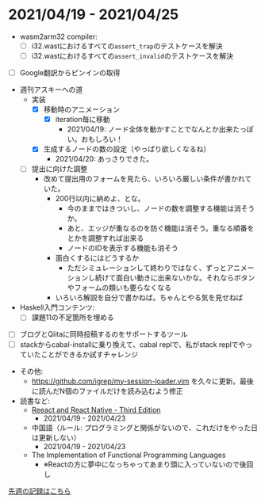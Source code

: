 # 2021/04/19 - 2021/04/25

- wasm2arm32 compiler:
    - [ ] i32.wastにおけるすべての`assert_trap`のテストケースを解決
    - [ ] i32.wastにおけるすべての`assert_invalid`のテストケースを解決
- [ ] Google翻訳からピンインの取得
- 週刊アスキーへの道
    - 実装
        - [x] 移動時のアニメーション
            - [x] iteration毎に移動
                - 2021/04/19: ノード全体を動かすことでなんとか出来たっぽい。おもしろい！
        - [x] 生成するノードの数の設定（やっぱり欲しくなるね）
            - 2021/04/20: あっさりできた。
    - [ ] 提出に向けた調整
        - 改めて提出用のフォームを見たら、いろいろ厳しい条件が書かれていた。
            - 200行以内に納めよ、とな。
                - 今のままではきついし、ノードの数を調整する機能は消そうか。
                - あと、エッジが重なるのを防ぐ機能は消そう。重なる順番をとかを調整すれば出来る
                - ノードのIDを表示する機能も消そう
            - 面白くするにはどうするか
                - ただシミュレーションして終わりではなく、ずっとアニメーションし続けて面白い動きに出来ないかな。それならボタンやフォームの類いも要らなくなる
            - いろいろ解説を自分で書かねば。ちゃんとやる気を見せねば
- Haskell入門コンテンツ:
    - [ ] 課題11の不足箇所を埋める
- [ ] ブログとQiitaに同時投稿するのをサポートするツール
- [ ] stackからcabal-installに乗り換えて、cabal replで、私がstack replでやっていたことができるか試すチャレンジ
- その他:
    - <https://github.com/igrep/my-session-loader.vim> を久々に更新。最後に読んだN個のファイルだけを読み込むよう修正
- 読書など:
    - [Reeact and React Native - Third Edition](https://www.packtpub.com/product/react-and-react-native-third-edition/9781839211140)
        - 2021/04/19 - 2021/04/23
    - 中国語（ルール: プログラミングと関係がないので、これだけをやった日は更新しない）
        - 2021/04/19 - 2021/04/23
    - The Implementation of Functional Programming Languages
        - ※Reactの方に夢中になっちゃってあまり頭に入っていないので後回し

[先週の記録はこちら](https://github.com/igrep/daily-commits/blob/223ec0bcd716bbfe84c0453fb4245e5ced6e100d/yesterday.md)
